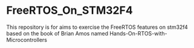 # FreeRTOS_On_STM32F4
 This repository is for aims to exercise the FreeRTOS features on stm32f4 based on the book of Brian Amos named  Hands-On-RTOS-with-Microcontrollers
